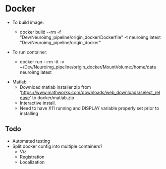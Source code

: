 # Docker

- To build image: 
    -   docker build --rm -f "Dev/Neuroimg_pipeline/origin_docker/Dockerfile" -t neuroimg:latest "Dev/Neuroimg_pipeline/origin_docker"

- To run container: 
    -   docker run --rm -it -v ~/Dev/Neuroimg_pipeline/origin_docker/MountVolume:/home/data neuroimg:latest

+ Matlab
    - Download matlab installer zip from 'https://www.mathworks.com/downloads/web_downloads/select_release' to docker/matlab.zip
    - Interactive install.
    - Need to have X11 running and DISPLAY variable properly set prior to installing

## Todo


- Automated testing
- Split docker config into multiple containers?
    - Viz
    - Registration
    - Localization

